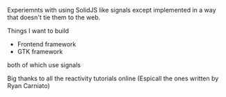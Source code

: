 Experiemnts with using SolidJS like signals except implemented in a way that doesn't tie them to the web.

Things I want to build
- Frontend framework
- GTK framework

both of which use signals

Big thanks to all the reactivity tutorials online (Espicall the ones written by Ryan Carniato)
